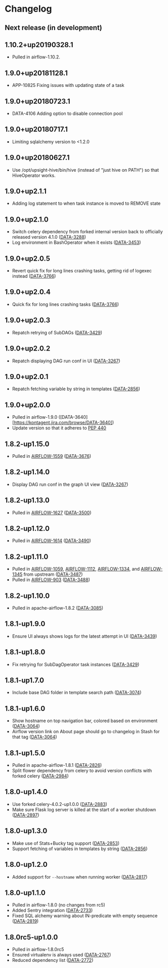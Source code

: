 # Changelog

## Next release (in development)

## 1.10.2+up20190328.1

* Pulled in airflow-1.10.2.

## 1.9.0+up20181128.1

* APP-10825 Fixing issues with updating state of a task

## 1.9.0+up20180723.1

* DATA-4106 Adding option to disable connection pool

## 1.9.0+up20180717.1

* Limiting sqlalchemy version to <1.2.0

## 1.9.0+up20180627.1

* Use /opt/upsight-hive/bin/hive (instead of "just hive on PATH") so that HiveOperator works.

## 1.9.0+up2.1.1

* Adding log statement to when task instance is moved to REMOVE state

## 1.9.0+up2.1.0

* Switch celery dependency from forked internal version back to officially released version 4.1.0 ([DATA-3288](https://kontagent.jira.com/browse/DATA-3288))
* Log environment in BashOperator when it exists ([DATA-3453](https://kontagent.jira.com/browse/DATA-3453))

## 1.9.0+up2.0.5

* Revert quick fix for long lines crashing tasks, getting rid of logexec instead ([DATA-3766](https://kontagent.jira.com/browse/DATA-3766))

## 1.9.0+up2.0.4

* Quick fix for long lines crashing tasks ([DATA-3766](https://kontagent.jira.com/browse/DATA-3766))

## 1.9.0+up2.0.3

* Repatch retrying of SubDAGs ([DATA-3429](https://kontagent.jira.com/browse/DATA-3429))

## 1.9.0+up2.0.2

* Repatch displaying DAG run conf in UI ([DATA-3267](https://kontagent.jira.com/browse/DATA-3267))

## 1.9.0+up2.0.1

* Repatch fetching variable by string in templates ([DATA-2856](https://kontagent.jira.com/browse/DATA-2856))

## 1.9.0+up2.0.0

* Pulled in airflow-1.9.0 ([DATA-3640][https://kontagent.jira.com/browse/DATA-3640])
* Update version so that it adheres to [PEP 440](https://www.python.org/dev/peps/pep-0440/)

## 1.8.2-up1.15.0

* Pulled in [AIRFLOW-1559](https://issues.apache.org/jira/browse/AIRFLOW-1559) ([DATA-3676](https://kontagent.jira.com/browse/DATA-3676))

## 1.8.2-up1.14.0

* Display DAG run conf in the graph UI view ([DATA-3267](https://kontagent.jira.com/browse/DATA-3267))

## 1.8.2-up1.13.0

* Pulled in [AIRFLOW-1627](https://issues.apache.org/jira/browse/AIRFLOW-1627) ([DATA-3500](https://kontagent.jira.com/browse/DATA-3500))

## 1.8.2-up1.12.0

* Pulled in [AIRFLOW-1614](https://issues.apache.org/jira/browse/AIRFLOW-1614) ([DATA-3490](https://kontagent.jira.com/browse/DATA-3490))

## 1.8.2-up1.11.0

* Pulled in [AIRFLOW-1059](https://issues.apache.org/jira/browse/AIRFLOW-1059), [AIRFLOW-1112](https://issues.apache.org/jira/browse/AIRFLOW-1112), [AIRFLOW-1334](https://issues.apache.org/jira/browse/AIRFLOW-1334), and [AIRFLOW-1345](https://issues.apache.org/jira/browse/AIRFLOW-1345) from upstream ([DATA-3487](https://kontagent.jira.com/browse/DATA-3487))
* Pulled in [AIRFLOW-903](https://issues.apache.org/jira/browse/AIRFLOW-903) ([DATA-3488](https://kontagent.jira.com/browse/DATA-3488))

## 1.8.2-up1.10.0

* Pulled in apache-airflow-1.8.2 ([DATA-3085](https://kontagent.jira.com/browse/DATA-3085))

## 1.8.1-up1.9.0

* Ensure UI always shows logs for the latest attempt in UI ([DATA-3439](https://kontagent.jira.com/browse/DATA-3439))

## 1.8.1-up1.8.0

* Fix retrying for SubDagOperator task instances ([DATA-3429](https://kontagent.jira.com/browse/DATA-3429))

## 1.8.1-up1.7.0

* Include base DAG folder in template search path ([DATA-3074](https://kontagent.jira.com/browse/DATA-3074))

## 1.8.1-up1.6.0

* Show hostname on top navigation bar, colored based on environment ([DATA-3064](https://kontagent.jira.com/browse/DATA-3064))
* Airflow version link on About page should go to changelog in Stash for that tag ([DATA-3064](https://kontagent.jira.com/browse/DATA-3064))

## 1.8.1-up1.5.0

* Pulled in apache-airflow-1.8.1 ([DATA-2826](https://kontagent.jira.com/browse/DATA-2826))
* Split flower dependency from celery to avoid version conflicts with forked celery ([DATA-2984](https://kontagent.jira.com/browse/DATA-2984))

## 1.8.0-up1.4.0

* Use forked celery-4.0.2-up1.0.0 ([DATA-2883](https://kontagent.jira.com/browse/DATA-2883))
* Make sure Flask log server is killed at the start of a worker shutdown ([DATA-2897](https://kontagent.jira.com/browse/DATA-2897))

## 1.8.0-up1.3.0

* Make use of Stats+Bucky tag support ([DATA-2853](https://kontagent.jira.com/browse/DATA-2853))
* Support fetching of variables in templates by string ([DATA-2856](https://kontagent.jira.com/browse/DATA-2856))

## 1.8.0-up1.2.0

* Added support for `--hostname` when running worker ([DATA-2817](https://kontagent.jira.com/browse/DATA-2817))

## 1.8.0-up1.1.0

* Pulled in airflow-1.8.0 (no changes from rc5)
* Added Sentry integration ([DATA-2733](https://kontagent.jira.com/browse/DATA-2733))
* Fixed SQL alchemy warning about IN-predicate with empty sequence ([DATA-2819](https://kontagent.jira.com/browse/DATA-2819))

## 1.8.0rc5-up1.0.0

* Pulled in airflow-1.8.0rc5
* Ensured virtualenv is always used ([DATA-2767](https://kontagent.jira.com/browse/DATA-2767))
* Reduced dependency list ([DATA-2772](https://kontagent.jira.com/browse/DATA-2772))
